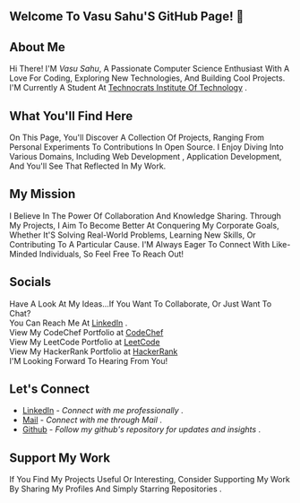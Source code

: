 ## Welcome To Vasu Sahu'S GitHub Page! 👋

## About Me
Hi There! I'M *Vasu Sahu*, A Passionate Computer Science Enthusiast With A Love For Coding, Exploring New Technologies, And Building Cool Projects. I'M Currently A Student At <A href="https://technocratsgroup.edu.in/" target="_blank">Technocrats Institute Of Technology</A>
 .

## What You'll Find Here
On This Page, You'll Discover A Collection Of Projects, Ranging From Personal Experiments To Contributions In Open Source. I Enjoy Diving Into Various Domains, Including Web Development , Application Development, And You'll See That Reflected In My Work.

## My Mission
I Believe In The Power Of Collaboration And Knowledge Sharing. Through My Projects, I Aim To Become Better At Conquering My Corporate Goals, Whether It'S Solving Real-World Problems, Learning New Skills, Or Contributing To A Particular Cause.  I'M Always Eager To Connect With Like-Minded Individuals, So Feel Free To Reach Out!

## Socials
Have A Look At My Ideas...If You Want To Collaborate, Or Just Want To Chat?    
You Can Reach Me At <A href="https://www.linkedin.com/in/vasu-sahu-3b79342ba/" target="_blank">LinkedIn</A> .  
View My CodeChef Portfolio at <A href="https://www.codechef.com/users/vasu10134/">CodeChef</A>  
View My LeetCode Portfolio at <A href="https://leetcode.com/Vasu10134/">LeetCode</A>  
View My HackerRank Portfolio at <A href="https://www.hackerrank.com/profile/Vasu10134/">HackerRank</A>  
I'M Looking Forward To Hearing From You!

## Let's Connect
- <A href="https://www.linkedin.com/in/vasu-sahu-3b79342ba/" target="_blank">LinkedIn</A> - *Connect with me professionally* .  
- <A href="mailto:vasu.sahu.8080@gmail.com">Mail</A> - *Connect with me through Mail* .
- <A href="https://github.com/Vasu10134/">Github</A> - *Follow my github's repository for updates and insights* .

## Support My Work
If You Find My Projects Useful Or Interesting, Consider Supporting My Work By Sharing My Profiles And Simply Starring Repositories .
